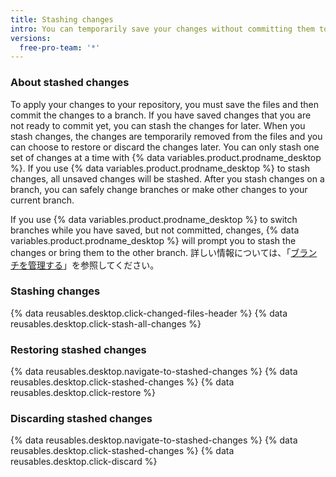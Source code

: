 ```yaml
---
title: Stashing changes
intro: You can temporarily save your changes without committing them to a branch by stashing the changes.
versions:
  free-pro-team: '*'
---
```


### About stashed changes

To apply your changes to your repository, you must save the files and then commit the changes to a branch. If you have saved changes that you are not ready to commit yet, you can stash the changes for later. When you stash changes, the changes are temporarily removed from the files and you can choose to restore or discard the changes later. You can only stash one set of changes at a time with {% data variables.product.prodname_desktop %}. If you use {% data variables.product.prodname_desktop %} to stash changes, all unsaved changes will be stashed. After you stash changes on a branch, you can safely change branches or make other changes to your current branch.

If you use {% data variables.product.prodname_desktop %} to switch branches while you have saved, but not committed, changes, {% data variables.product.prodname_desktop %} will prompt you to stash the changes or bring them to the other branch. 詳しい情報については、「[ブランチを管理する](/desktop/contributing-to-projects/managing-branches#switching-between-branches)」を参照してください。

### Stashing changes

{% data reusables.desktop.click-changed-files-header %}
{% data reusables.desktop.click-stash-all-changes %}

### Restoring stashed changes

{% data reusables.desktop.navigate-to-stashed-changes %}
{% data reusables.desktop.click-stashed-changes %}
{% data reusables.desktop.click-restore %}

### Discarding stashed changes

{% data reusables.desktop.navigate-to-stashed-changes %}
{% data reusables.desktop.click-stashed-changes %}
{% data reusables.desktop.click-discard %}
